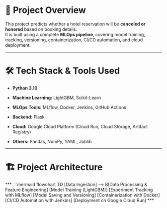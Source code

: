 # 📍 Project Overview

This project predicts whether a hotel reservation will be **canceled or honored** based on booking details.  
It is built using a complete **MLOps pipeline**, covering model training, tracking, versioning, containerization, CI/CD automation, and cloud deployment.

---

# 🛠️ Tech Stack & Tools Used

- **Python 3.10**

- **Machine Learning:** LightGBM, Scikit-Learn

- **MLOps Tools:** MLflow, Docker, Jenkins, GitHub Actions

- **Backend:** Flask

- **Cloud:** Google Cloud Platform (Cloud Run, Cloud Storage, Artifact Registry)

- **Others:** Pandas, NumPy, YAML, Joblib

---

# 🏗️ Project Architecture

*** ```mermaid
flowchart TD
[Data Ingestion] --> B[Data Processing & Feature Engineering]
[Model Training (LightGBM)]
[Experiment Tracking with MLflow]
[Model Saving and Versioning]
[Containerization with Docker]
[CI/CD Automation with Jenkins]
[Deployment on Google Cloud Run] ***
